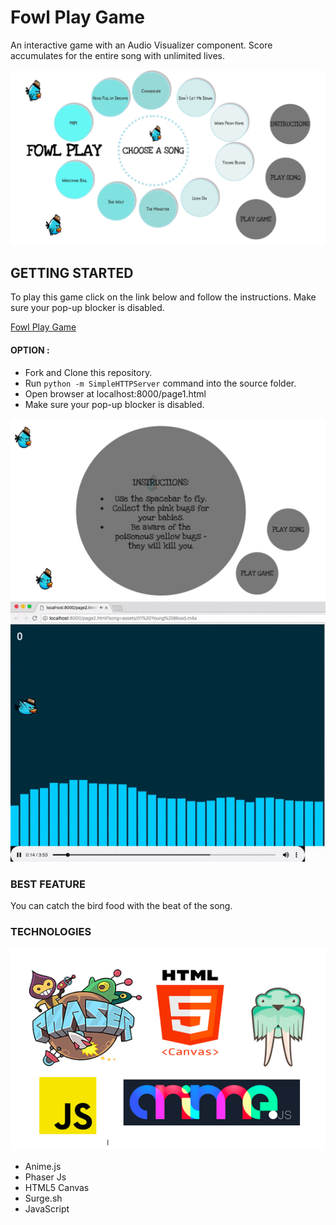 # Fowl Play Game

An interactive game with an Audio Visualizer component. Score accumulates for the entire song with unlimited lives.

<img src="assets/Screen Shot 2018-08-23 at 11.06.15 AM.png" />

## GETTING STARTED

To play this game click on the link below and follow the instructions. Make sure your pop-up blocker is disabled.

[Fowl Play Game](http://q1project_fowlplay.surge.sh/page1.html)

#### OPTION :
* Fork and Clone this repository.
* Run `python -m SimpleHTTPServer` command into the source folder.
* Open browser at localhost:8000/page1.html
* Make sure your pop-up blocker is disabled.

<img src="assets/Screen Shot 2018-08-23 at 11.07.17 AM.png" />

<img src="assets/ezgif.com-optimize.gif"/>

### BEST FEATURE

You can catch the bird food with the beat of the song.

### TECHNOLOGIES

<img src="assets/Screen Shot 2018-08-23 at 11.42.43 AM.png" />

* Anime.js
* Phaser Js
* HTML5 Canvas
* Surge.sh
* JavaScript




